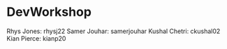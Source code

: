 # DevWorkshop
Rhys Jones: rhysj22
Samer Jouhar: samerjouhar
Kushal Chetri: ckushal02
Kian Pierce: kianp20
